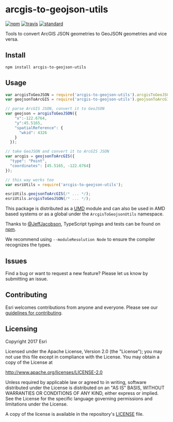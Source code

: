 # arcgis-to-geojson-utils

[![npm][npm-image]][npm-url]
[![travis][travis-image]][travis-url]
[![standard][standard-image]][standard-url]

[npm-image]: https://img.shields.io/npm/v/arcgis-to-geojson-utils.svg?style=flat-square
[npm-url]: https://www.npmjs.com/package/arcgis-to-geojson-utils
[travis-image]: https://img.shields.io/travis/Esri/arcgis-to-geojson-utils/master.svg?style=flat-square
[travis-url]: https://travis-ci.org/Esri/arcgis-to-geojson-utils
[standard-image]: https://img.shields.io/badge/code%20style-semistandard-brightgreen.svg?style=flat-square
[standard-url]: http://npm.im/semistandard

Tools to convert ArcGIS JSON geometries to GeoJSON geometries and vice versa.

## Install

```
npm install arcgis-to-geojson-utils
```

## Usage

```js
var arcgisToGeoJSON = require('arcgis-to-geojson-utils').arcgisToGeoJSON;
var geojsonToArcGIS = require('arcgis-to-geojson-utils').geojsonToArcGIS;

// parse ArcGIS JSON, convert it to GeoJSON
var geojson = arcgisToGeoJSON({
    "x":-122.6764,
    "y":45.5165,
    "spatialReference": {
      "wkid": 4326
    }
  });

// take GeoJSON and convert it to ArcGIS JSON
var arcgis = geojsonToArcGIS({
  "type": "Point",
  "coordinates": [45.5165, -122.6764]
});
```

```js
// this way works too
var esriUtils = require('arcgis-to-geojson-utils');

esriUtils.geojsonToArcGIS(/* ... */);
esriUtils.arcgisToGeoJSON(/* ... */);
```

This package is distributed as a [UMD]() module and can also be used in AMD based systems or as a global under the `ArcgisToGeojsonUtils` namespace.


Thanks to [@JeffJacobson](https://github.com/JeffJacobson), TypeScript typings and tests can be found on [npm](https://www.npmjs.com/package/@types/arcgis-to-geojson-utils).

We recommend using `--moduleResolution Node` to ensure the compiler recognizes the types.

## Issues

Find a bug or want to request a new feature?  Please let us know by submitting an issue.

## Contributing

Esri welcomes contributions from anyone and everyone. Please see our [guidelines for contributing](https://github.com/esri/contributing).

## Licensing
Copyright 2017 Esri

Licensed under the Apache License, Version 2.0 (the "License");
you may not use this file except in compliance with the License.
You may obtain a copy of the License at

   http://www.apache.org/licenses/LICENSE-2.0

Unless required by applicable law or agreed to in writing, software
distributed under the License is distributed on an "AS IS" BASIS,
WITHOUT WARRANTIES OR CONDITIONS OF ANY KIND, either express or implied.
See the License for the specific language governing permissions and
limitations under the License.

A copy of the license is available in the repository's [LICENSE](LICENSE) file.